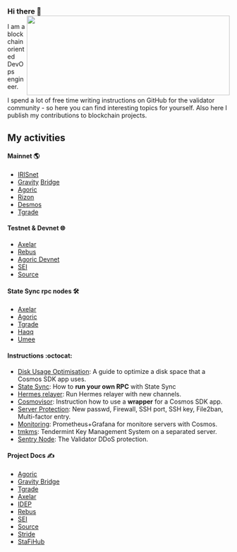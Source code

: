 ### Hi there 👋 <img align='right' src="https://github-readme-stats.vercel.app/api?username=AlexToTheSun&count_private=false&show_icons=true&include_all_commits=true&hide_rank=true&hide_title=true&theme=buefy" width=460 height=180>

I am a blockchain oriented DevOps engineer.

I spend a lot of free time writing instructions on GitHub for the validator community - so here you can find interesting topics for yourself. Also here I publish my contributions to blockchain projects.

## My activities

#### Mainnet :earth_americas:
- [IRISnet](https://www.mintscan.io/iris/validators/iva19ul0uva3fgtm6cd6tceprre4ghsfh6h3u29lcg)
- [Gravity](https://www.mintscan.io/gravity-bridge/validators/gravityvaloper1rqhsh8smda90d3n7txty38n44z5qfqpenp3q2v) [Bridge](https://gravity-bridge.ezstaking.io/validators/gravityvaloper1rqhsh8smda90d3n7txty38n44z5qfqpenp3q2v)
- [Agoric](https://bigdipper.live/agoric/validators/agoricvaloper1dg6cl026x7fwjagasv7jjlcjkhn60wujwew05a)
- [Rizon](https://www.mintscan.io/rizon/validators/rizonvaloper14qd4n677jxsuh7fqg7z7kvj2dzjqdkv8pqv7tk)
- [Desmos](https://www.mintscan.io/desmos/validators/desmosvaloper1cpr9l93e4s67svqg0crj0v35t3yl2a9zlst74m)
- [Tgrade](https://www.mintscan.io/tgrade/validators/tgrade1z79h4cw0plrq423zzzd9273g7jawh4cu0gg5tn)

#### Testnet & Devnet 🌐
- [Axelar](https://testnet.explorer.testnet.run/axelar-testnet-2/staking/axelarvaloper1eu28tqtanwe0fsl9nrfazr4re3rfewah889qg6)
- [Rebus](https://rebus.explorers.guru/validator/rebusvaloper1vwrja0wdh7pxmdjxjyfuwvcs6s3lw4wd5nxcdq)
- [Agoric Devnet](https://devnet.explorer.agoric.net/agoric/staking/agoricvaloper1v06akzfvj4l5mnzpfua9w66c9z77qtrxkt23vt)
- [SEI](https://testnet-explorer.brocha.in/sei%20atlantic-sub-1/staking/seivaloper1qr688u3h9v6xenm7uwn8sp79yh7tgu7672ddmx)
- [Source](https://explorer.testnet.sourceprotocol.io/source/staking/sourcevaloper153pwnjajdfe9gwvwzuy3sr74f0uepyzpsfe7k0)

#### State Sync rpc nodes 🛠 
- [Axelar](https://github.com/AlexToTheSun/Validator_Activity/blob/main/State-Sync/Axelar-testnet-2.md)
- [Agoric](https://github.com/AlexToTheSun/Validator_Activity/blob/main/State-Sync/Agoric-mainnet.md)
- [Tgrade](https://github.com/AlexToTheSun/Validator_Activity/blob/main/State-Sync/Tgrade-Mainnet.md)
- [Haqq](https://github.com/AlexToTheSun/Validator_Activity/blob/main/State-Sync/Haqq-(haqq_54211-2).md)
- [Umee](https://github.com/AlexToTheSun/Validator_Activity/blob/main/State-Sync/Umee-Mainnet.md)

#### Instructions :octocat:
- [Disk Usage Optimisation](https://github.com/AlexToTheSun/Cosmos_Quick_Wiki/blob/main/Disk-Usage-Optimisation.md): A guide to optimize a disk space that a Cosmos SDK app uses.
- [State Sync](https://github.com/AlexToTheSun/Validator_Activity/blob/main/State-Sync/README.md#how-to-run-your-own-rpc-with-state-sync): How to **run your own RPC** with State Sync
- [Hermes relayer](https://github.com/AlexToTheSun/Cosmos_Quick_Wiki/blob/main/Hermes-relayer.md): Run Hermes relayer with new channels. 
- [Cosmovisor](https://github.com/AlexToTheSun/Cosmos_Quick_Wiki/blob/main/Cosmovisor.md): Instruction how to use a **wrapper** for a Cosmos SDK app.
- [Server Protection](https://github.com/AlexToTheSun/Validator_Activity/blob/main/Mainnet-Guides/Minimum-server-protection.md): New passwd, Firewall, SSH port, SSH key, File2ban, Multi-factor entry.
- [Monitoring](https://github.com/AlexToTheSun/Validator_Activity/tree/main/Testnet-guides/Rebus/Monitoring): Prometheus+Grafana for monitore servers with Cosmos.
- [tmkms](https://github.com/AlexToTheSun/Validator_Activity/blob/main/Mainnet-Guides/Agoric/tmkms-(separated-server).md): Tendermint Key Management System on a separated server. 
- [Sentry Node](https://github.com/AlexToTheSun/Validator_Activity/blob/main/Mainnet-Guides/Agoric/Sentry-Node-Architecture.md): The Validator DDoS protection.

#### Project Docs ✍️
- [Agoric](https://github.com/AlexToTheSun/Validator_Activity/tree/main/Mainnet-Guides/Agoric)
- [Gravity Bridge](https://github.com/AlexToTheSun/Validator_Activity/tree/main/Mainnet-Guides/Gravity-Bridge)
- [Tgrade](https://github.com/AlexToTheSun/Validator_Activity/tree/main/Mainnet-Guides/Tgrade)
- [Axelar](https://github.com/AlexToTheSun/Validator_Activity/tree/main/Testnet-guides/Axelar)
- [IDEP](https://github.com/AlexToTheSun/Validator_Activity/tree/main/Mainnet-Guides/IDEP)
- [Rebus](https://github.com/AlexToTheSun/Validator_Activity/tree/main/Testnet-guides/Rebus)
- [SEI](https://github.com/AlexToTheSun/Validator_Activity/tree/main/Testnet-guides/SEI-testnet-devnet)
- [Source](https://github.com/AlexToTheSun/Validator_Activity/tree/main/Testnet-guides/Source)
- [Stride](https://github.com/AlexToTheSun/Validator_Activity/tree/main/Testnet-guides/Stride)
- [StaFiHub](https://github.com/AlexToTheSun/Validator_Activity/tree/main/Testnet-guides/StafiHub)





<!--
**AlexToTheSun/AlexToTheSun** is a ✨ _special_ ✨ repository because its `README.md` (this file) appears on your GitHub profile.

Here are some ideas to get you started:

- 🔭 I’m currently working on ...
- 🌱 I’m currently learning ...
- 👯 I’m looking to collaborate on ...
- 🤔 I’m looking for help with ...
- 💬 Ask me about ...
- 📫 How to reach me: ...
- 😄 Pronouns: ...
- ⚡ Fun fact: ...
-->
